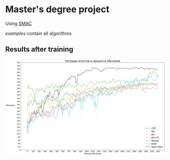 # Master's degree project


Using [SMAC](https://github.com/oxwhirl/smac)

*examples* contain all algorithms

## Results after training
![Results](/graphs.png)
